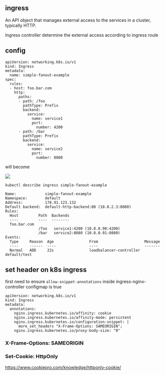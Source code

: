 ## ingress
An API object that manages external access to the services in a cluster, typically HTTP.

Ingress controller determine the external access according to ingress roule

## config
```
apiVersion: networking.k8s.io/v1
kind: Ingress
metadata:
  name: simple-fanout-example
spec:
  rules:
  - host: foo.bar.com
    http:
      paths:
      - path: /foo
        pathType: Prefix
        backend:
          service:
            name: service1
            port:
              number: 4200
      - path: /bar
        pathType: Prefix
        backend:
          service:
            name: service2
            port:
              number: 8080
```

 
will become

[![](https://mermaid.ink/img/pako:eNqNkl1PwyAUhv8KYTeatLWlUyczu9ILEy-MXq67oOV0I6PQAPUj6n-3Feo2PxJv4OS8532AN7ziSnPAFK8Nazfo9n5eKIQqKUC5o6XfV8dxgm7U2oC1ccMUWwNHl6VZIKkZRyWTTFVgUBIvhJ9ahukIZeez5CJLMpInWU5Wn_QwFMeLt5Na6zcL5lFUkC0ffIHGBp2SNP3pKZkZPeS7h9BZOgse25X-VZXsrAOzx_F6OKaHtppnyzvNV78I5IdAvJD_JUx3AijuA2XWXkGNWsmEQrWQkk4455F1Rm-BTuq6DnX8JLjb0Gn7HFVaakMnaZrODyDbmQ2InJxVcPovSq8dUkIqgbSz0klZlocYssP4E3ekMdFoDG0sSDSEOiyfVT4s0-Hqe17_v3woB21_s7DPcYQbMA0TvP-or8Ncgd0GGigw7UvOzLbAhXrv51jn9MOLqjB1poMIdy1nDq4E639Cg2nNpP3qXnPhtAnN9w96wwqx?type=png)](https://mermaid.live/edit#pako:eNqNkl1PwyAUhv8KYTeatLWlUyczu9ILEy-MXq67oOV0I6PQAPUj6n-3Feo2PxJv4OS8532AN7ziSnPAFK8Nazfo9n5eKIQqKUC5o6XfV8dxgm7U2oC1ccMUWwNHl6VZIKkZRyWTTFVgUBIvhJ9ahukIZeez5CJLMpInWU5Wn_QwFMeLt5Na6zcL5lFUkC0ffIHGBp2SNP3pKZkZPeS7h9BZOgse25X-VZXsrAOzx_F6OKaHtppnyzvNV78I5IdAvJD_JUx3AijuA2XWXkGNWsmEQrWQkk4455F1Rm-BTuq6DnX8JLjb0Gn7HFVaakMnaZrODyDbmQ2InJxVcPovSq8dUkIqgbSz0klZlocYssP4E3ekMdFoDG0sSDSEOiyfVT4s0-Hqe17_v3woB21_s7DPcYQbMA0TvP-or8Ncgd0GGigw7UvOzLbAhXrv51jn9MOLqjB1poMIdy1nDq4E639Cg2nNpP3qXnPhtAnN9w96wwqx)

```
kubectl describe ingress simple-fanout-example
```
```
Name:             simple-fanout-example
Namespace:        default
Address:          178.91.123.132
Default backend:  default-http-backend:80 (10.8.2.3:8080)
Rules:
  Host         Path  Backends
  ----         ----  --------
  foo.bar.com
               /foo   service1:4200 (10.8.0.90:4200)
               /bar   service2:8080 (10.8.0.91:8080)
Events:
  Type     Reason  Age                From                     Message
  ----     ------  ----               ----                     -------
  Normal   ADD     22s                loadbalancer-controller  default/test
 ```
 
## set header on k8s ingress 

first need to ensure `allow-snippet-annotations` inside ingress-nginx-controller configmap is true

```
apiVersion: networking.k8s.io/v1
kind: Ingress
metadata:
  annotations:
    nginx.ingress.kubernetes.io/affinity: cookie
    nginx.ingress.kubernetes.io/affinity-mode: persistent
    nginx.ingress.kubernetes.io/configuration-snippet: |
      more_set_headers "X-Frame-Options: SAMEORIGIN";
    nginx.ingress.kubernetes.io/proxy-body-size: "0"
```

### X-Frame-Options: SAMEORIGIN

### Set-Cookie: HttpOnly
https://www.cookiepro.com/knowledge/httponly-cookie/
